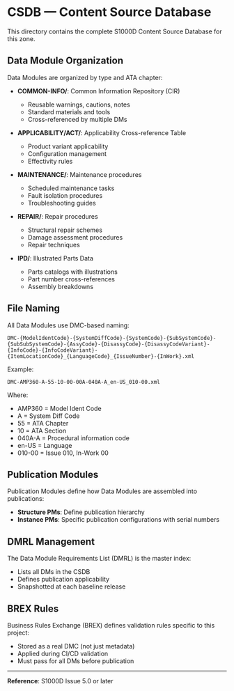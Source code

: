 # CSDB — Content Source Database

This directory contains the complete S1000D Content Source Database for this zone.

## Data Module Organization

Data Modules are organized by type and ATA chapter:

- **COMMON-INFO/**: Common Information Repository (CIR)
  - Reusable warnings, cautions, notes
  - Standard materials and tools
  - Cross-referenced by multiple DMs

- **APPLICABILITY/ACT/**: Applicability Cross-reference Table
  - Product variant applicability
  - Configuration management
  - Effectivity rules

- **MAINTENANCE/**: Maintenance procedures
  - Scheduled maintenance tasks
  - Fault isolation procedures
  - Troubleshooting guides

- **REPAIR/**: Repair procedures
  - Structural repair schemes
  - Damage assessment procedures
  - Repair techniques

- **IPD/**: Illustrated Parts Data
  - Parts catalogs with illustrations
  - Part number cross-references
  - Assembly breakdowns

## File Naming

All Data Modules use DMC-based naming:
```
DMC-{ModelIdentCode}-{SystemDiffCode}-{SystemCode}-{SubSystemCode}-
{SubSubSystemCode}-{AssyCode}-{DisassyCode}-{DisassyCodeVariant}-
{InfoCode}-{InfoCodeVariant}-{ItemLocationCode}_{LanguageCode}_{IssueNumber}-{InWork}.xml
```

Example:
```
DMC-AMP360-A-55-10-00-00A-040A-A_en-US_010-00.xml
```

Where:
- AMP360 = Model Ident Code
- A = System Diff Code
- 55 = ATA Chapter
- 10 = ATA Section
- 040A-A = Procedural information code
- en-US = Language
- 010-00 = Issue 010, In-Work 00

## Publication Modules

Publication Modules define how Data Modules are assembled into publications:

- **Structure PMs**: Define publication hierarchy
- **Instance PMs**: Specific publication configurations with serial numbers

## DMRL Management

The Data Module Requirements List (DMRL) is the master index:
- Lists all DMs in the CSDB
- Defines publication applicability
- Snapshotted at each baseline release

## BREX Rules

Business Rules Exchange (BREX) defines validation rules specific to this project:
- Stored as a real DMC (not just metadata)
- Applied during CI/CD validation
- Must pass for all DMs before publication

---

**Reference**: S1000D Issue 5.0 or later

